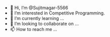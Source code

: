 - 👋 Hi, I’m @Sujitmagar-5566
- 👀 I’m interested in Competitive Programming.
- 🌱 I’m currently learning ...
- 💞️ I’m looking to collaborate on ...
- 📫 How to reach me ...

<!---
Sujitmagar-5566/Sujitmagar-5566 is a ✨ special ✨ repository because its `README.md` (this file) appears on your GitHub profile.
You can click the Preview link to take a look at your changes.
--->
